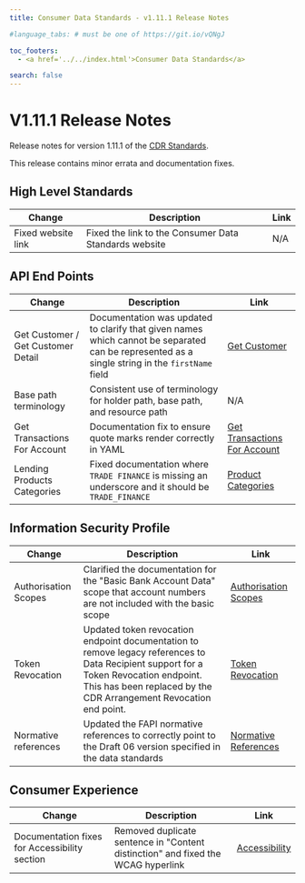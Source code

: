 ```yaml
---
title: Consumer Data Standards - v1.11.1 Release Notes

#language_tabs: # must be one of https://git.io/vQNgJ

toc_footers:
  - <a href='../../index.html'>Consumer Data Standards</a>

search: false
---
```


# V1.11.1 Release Notes
Release notes for version 1.11.1 of the [CDR Standards](../../index.html).

This release contains minor errata and documentation fixes.

## High Level Standards

|Change|Description|Link|
|------|-----------|----|
| Fixed website link | Fixed the link to the Consumer Data Standards website | N/A |

## API End Points

|Change|Description|Link|
|------|-----------|----|
| Get Customer / Get Customer Detail | Documentation was updated to clarify that given names which cannot be separated can be represented as a single string in the `firstName` field | [Get Customer](../../#get-customer)|
| Base path terminology | Consistent use of terminology for holder path, base path, and resource path | N/A |
| Get Transactions For Account | Documentation fix to ensure quote marks render correctly in YAML | [Get Transactions For Account](../../#get-transactions-for-account)|
| Lending Products Categories | Fixed documentation where `TRADE FINANCE` is missing an underscore and it should be `TRADE_FINANCE` | [Product Categories](../../#product-categories) |

## Information Security Profile
|Change|Description|Link|
|------|-----------|----|
| Authorisation Scopes| Clarified the documentation for the "Basic Bank Account Data" scope that account numbers are not included with the basic scope | [Authorisation Scopes](../../#authorisation-scopes)|
| Token Revocation | Updated token revocation endpoint documentation to remove legacy references to Data Recipient support for a Token Revocation endpoint. This has been replaced by the CDR Arrangement Revocation end point. | [Token Revocation](../../#token-revocation-end-point) |
| Normative references | Updated the FAPI normative references to correctly point to the Draft 06 version specified in the data standards | [Normative References](../../#normative-references)|

## Consumer Experience

|Change|Description|Link|
|------|-----------|----|
| Documentation fixes for Accessibility section | Removed duplicate sentence in "Content distinction" and fixed the WCAG hyperlink | [Accessibility](../../#accessibility-standards)|

